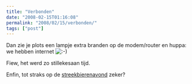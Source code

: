 ```yaml
---
title: "Verbonden"
date: "2008-02-15T01:16:08"
permalink: "2008/02/15/verbonden/"
tags: ["post"]
---
```

Dan zie je plots een lampje extra branden op de modem/router en huppa: we hebben internet ![:-)](http://www.donebysimon.be/blog/wp-includes/images/smilies/icon_smile.gif)

Fiew, het werd zo stillekesaan tijd.

Enfin, tot straks op de [streekbierenavond](http://www.zeescoutsjanbart.be/2008/02/01/streekbieren-avond/ "http://www.zeescoutsjanbart.be/2008/02/01/streekbieren-avond/") zeker?
